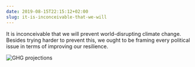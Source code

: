 ```yaml
---
date: 2019-08-15T22:15:12+02:00
slug: it-is-inconceivable-that-we-will
---
```

It is inconceivable that we will prevent world-disrupting climate change. Besides trying harder to prevent this, we ought to be framing every political issue in terms of improving our resilience.

![GHG projections](https://hans.gerwitz.com/media/2019-08/Greenhouse-gas-emission-scenarios-01.png)
